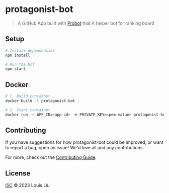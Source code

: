 # protagonist-bot

> A GitHub App built with [Probot](https://github.com/probot/probot) that A helper bot for ranking board

## Setup

```sh
# Install dependencies
npm install

# Run the bot
npm start
```

## Docker

```sh
# 1. Build container
docker build -t protagonist-bot .

# 2. Start container
docker run -e APP_ID=<app-id> -e PRIVATE_KEY=<pem-value> protagonist-bot
```

## Contributing

If you have suggestions for how protagonist-bot could be improved, or want to report a bug, open an issue! We'd love all and any contributions.

For more, check out the [Contributing Guide](CONTRIBUTING.md).

## License

[ISC](LICENSE) © 2023 Louis Liu
